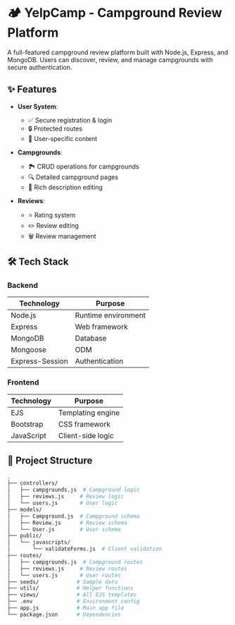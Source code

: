 # 🏕️ YelpCamp - Campground Review Platform

A full-featured campground review platform built with Node.js, Express, and MongoDB. Users can discover, review, and manage campgrounds with secure authentication.

## ✨ Features

- **User System**:
  - ✅ Secure registration & login
  - 🔒 Protected routes
  - 👤 User-specific content

- **Campgrounds**:
  - 🏞️ CRUD operations for campgrounds
  - 🔍 Detailed campground pages
  - 📝 Rich description editing

- **Reviews**:
  - ⭐ Rating system
  - ✏️ Review editing
  - 🗑️ Review management

## 🛠️ Tech Stack

### Backend
| Technology | Purpose |
|------------|---------|
| Node.js | Runtime environment |
| Express | Web framework |
| MongoDB | Database |
| Mongoose | ODM |
| Express-Session | Authentication |

### Frontend
| Technology | Purpose |
|------------|---------|
| EJS | Templating engine |
| Bootstrap | CSS framework |
| JavaScript | Client-side logic |

## 📂 Project Structure

```bash
.
├── controllers/
│   ├── campgrounds.js  # Campground logic
│   ├── reviews.js     # Review logic
│   └── users.js       # User logic
├── models/
│   ├── Campground.js  # Campground schema
│   ├── Review.js      # Review schema
│   └── User.js        # User schema
├── public/
│   └── javascripts/
│       └── validateForms.js  # Client validation
├── routes/
│   ├── campgrounds.js  # Campground routes
│   ├── reviews.js     # Review routes
│   └── users.js       # User routes
├── seeds/            # Sample data
├── utils/            # Helper functions
├── views/            # All EJS templates
├── .env              # Environment config
├── app.js            # Main app file
└── package.json      # Dependencies
